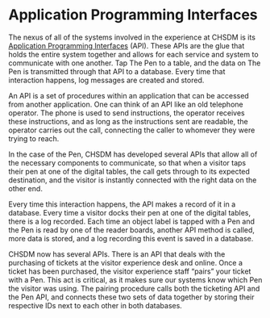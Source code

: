 # Application Programming Interfaces

The nexus of all of the systems involved in the experience at CHSDM is its [Application Programming Interfaces](http://labs.cooperhewitt.org/2014/the-api-at-the-center-of-the-museum/) (API). These APIs are the glue that holds the entire system together and allows for each service and system to communicate with one another. Tap The Pen to a table, and the data on The Pen is transmitted through that API to a database. Every time that interaction happens, log messages are created and stored. 

An API is a set of procedures within an application that can be accessed from another application. One can think of an API like an old telephone operator. The phone is used to send instructions, the operator receives these instructions, and as long as the instructions sent are readable, the operator carries out the call, connecting the caller to whomever they were trying to reach.

In the case of the Pen, CHSDM has developed several APIs that allow all of the necessary components to communicate, so that when a visitor taps their pen at one of the digital tables, the call gets through to its expected destination, and the visitor is instantly connected with the right data on the other end. 

Every time this interaction happens, the API  makes a record of it in a database. Every time a visitor docks their pen at one of the digital tables, there is a log recorded. Each time an object label is tapped with a Pen and the Pen is read by one of the reader boards, another API method is called, more data is stored, and a log recording this event is saved in a database.

CHSDM now has several APIs. There is an API that deals with the purchasing of tickets at the visitor experience desk and online. Once a ticket has been purchased, the visitor experience staff “pairs” your ticket with a Pen. This act is critical, as it makes sure our systems know which Pen the visitor was using. The pairing procedure calls both the ticketing API and the Pen API, and connects these two sets of data together by storing their respective IDs next to each other in both databases. 